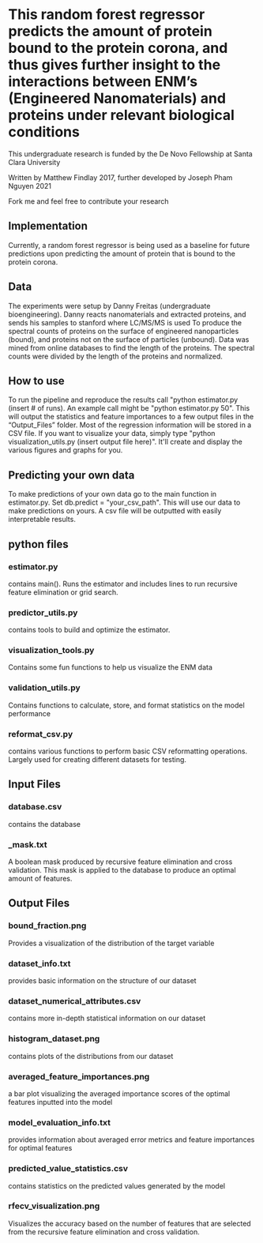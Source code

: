 <h1> This random forest regressor predicts the amount of protein bound to the protein corona, and thus gives further insight to the interactions between ENM’s (Engineered Nanomaterials) and proteins under relevant biological conditions </h1>
<p> This undergraduate research is funded by the De Novo Fellowship at Santa Clara University  </p>
<p> Written by Matthew Findlay 2017, further developed by Joseph Pham Nguyen 2021 <p>
<p> Fork me and feel free to contribute your research <p>
<h2> Implementation </h2>
<p> Currently, a random forest regressor is being used as a baseline for future predictions upon predicting the amount of protein that is bound to the protein corona. <p>
<h2> Data </h2>
The experiments were setup by Danny Freitas (undergraduate bioengineering). Danny reacts nanomaterials and extracted proteins, and sends his samples to stanford where LC/MS/MS is used
To produce the spectral counts of proteins on the surface of engineered nanoparticles (bound), and proteins not on the surface of particles (unbound). Data was
mined from online databases to find the length of the proteins. The spectral counts were divided by the length of the proteins and normalized.
<h2> How to use </h2>
<p>To run the pipeline and reproduce the results call "python estimator.py (insert # of runs).
An example call might be "python estimator.py 50".  This
will output the statistics and feature importances to a few output files in the “Output_Files” folder. Most of the regression information will be stored in a CSV file. If you want to visualize your data, simply type "python visualization_utils.py (insert output file here)".
It'll create and display the various figures and graphs for you.</p>
<h2> Predicting your own data</h2>
<p> To make predictions of your own data go to the main function in estimator.py. Set db.predict = "your_csv_path". This will use our data to make predictions on yours. A csv file will be outputted with easily interpretable results.</p>
<h2> python files </h2>
<h3> estimator.py </h3>
<p> contains main(). Runs the estimator and includes lines to run recursive feature elimination
or grid search.</p>
<h3> predictor_utils.py </h3>
<p>contains tools to build and optimize the estimator.</p>
<h3> visualization_tools.py </h3>
<p>Contains some fun functions to help us visualize the ENM data </p>
<h3>validation_utils.py</h3>
<p> Contains functions to calculate, store, and format statistics on the model performance </p>
<h3>reformat_csv.py</h3>
<p>contains various functions to perform basic CSV reformatting operations. Largely used for creating different datasets for testing.</p>
<h2> Input Files </h2>
<h3>database.csv</h3>
<p>contains the database</p>
<h3>_mask.txt</h3>
<p>A boolean mask produced by recursive feature elimination and cross validation. This mask is applied to the database to produce an optimal amount of features.</p>
<h2> Output Files </h2>
<h3> bound_fraction.png </h3>
<p>Provides a visualization of the distribution of the target variable</p>
<h3> dataset_info.txt </h3>
<p>provides basic information on the structure of our dataset</p>
<h3> dataset_numerical_attributes.csv </h3>
<p>contains more in-depth statistical information on our dataset</p>
<h3> histogram_dataset.png </h3>
<p>contains plots of the distributions from our dataset</p>
<h3>averaged_feature_importances.png</h3>
<p>a bar plot visualizing the averaged importance scores of the optimal features inputted into the model</p>
<h3> model_evaluation_info.txt </h3>
<p>provides information about averaged error metrics and feature importances for optimal features</p>
<h3>predicted_value_statistics.csv</h3>
<p>contains statistics on the predicted values generated by the model</p>
<h3>rfecv_visualization.png</h3>
<p>Visualizes the accuracy based on the number of features that are selected from the recursive feature elimination and cross validation.</p>
